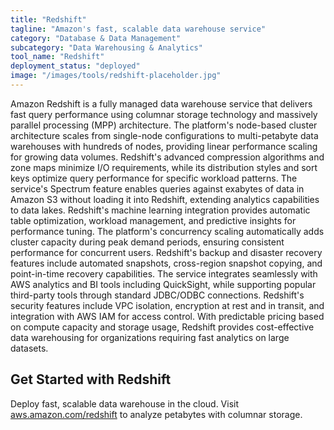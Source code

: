 ```yaml
---
title: "Redshift"
tagline: "Amazon's fast, scalable data warehouse service"
category: "Database & Data Management"
subcategory: "Data Warehousing & Analytics"
tool_name: "Redshift"
deployment_status: "deployed"
image: "/images/tools/redshift-placeholder.jpg"
---
```

Amazon Redshift is a fully managed data warehouse service that delivers fast query performance using columnar storage technology and massively parallel processing (MPP) architecture. The platform's node-based cluster architecture scales from single-node configurations to multi-petabyte data warehouses with hundreds of nodes, providing linear performance scaling for growing data volumes. Redshift's advanced compression algorithms and zone maps minimize I/O requirements, while its distribution styles and sort keys optimize query performance for specific workload patterns. The service's Spectrum feature enables queries against exabytes of data in Amazon S3 without loading it into Redshift, extending analytics capabilities to data lakes. Redshift's machine learning integration provides automatic table optimization, workload management, and predictive insights for performance tuning. The platform's concurrency scaling automatically adds cluster capacity during peak demand periods, ensuring consistent performance for concurrent users. Redshift's backup and disaster recovery features include automated snapshots, cross-region snapshot copying, and point-in-time recovery capabilities. The service integrates seamlessly with AWS analytics and BI tools including QuickSight, while supporting popular third-party tools through standard JDBC/ODBC connections. Redshift's security features include VPC isolation, encryption at rest and in transit, and integration with AWS IAM for access control. With predictable pricing based on compute capacity and storage usage, Redshift provides cost-effective data warehousing for organizations requiring fast analytics on large datasets.

## Get Started with Redshift

Deploy fast, scalable data warehouse in the cloud. Visit [aws.amazon.com/redshift](https://aws.amazon.com/redshift) to analyze petabytes with columnar storage.
